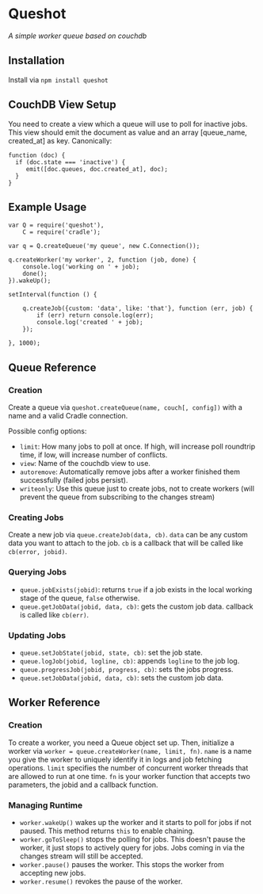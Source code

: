 # Queshot
_A simple worker queue based on couchdb_

## Installation

Install via `npm install queshot`

## CouchDB View Setup

You need to create a view which a queue will use to poll for inactive jobs. This view should emit the document as value and an array [queue_name, created_at] as key. Canonically:

```
function (doc) {
  if (doc.state === 'inactive') {
     emit([doc.queues, doc.created_at], doc);
  }
}
```

## Example Usage

```
var Q = require('queshot'),
	C = require('cradle');

var q = Q.createQueue('my queue', new C.Connection());

q.createWorker('my worker', 2, function (job, done) {
	console.log('working on ' + job);
	done();
}).wakeUp();

setInterval(function () {

	q.createJob({custom: 'data', like: 'that'}, function (err, job) {
		if (err) return console.log(err);
		console.log('created ' + job);
	});

}, 1000);
```

## Queue Reference

### Creation

Create a queue via `queshot.createQueue(name, couch[, config])` with a name and a valid Cradle connection.

Possible config options:

- `limit`: How many jobs to poll at once. If high, will increase poll roundtrip time, if low, will increase number of conflicts.
- `view`: Name of the couchdb view to use.
- `autoremove`: Automatically remove jobs after a worker finished them successfully (failed jobs persist).
- `writeonly`: Use this queue just to create jobs, not to create workers (will prevent the queue from subscribing to the changes stream)

### Creating Jobs

Create a new job via `queue.createJob(data, cb)`. `data` can be any custom data you want to attach to the job. `cb` is a callback that will be called like `cb(error, jobid)`.

### Querying Jobs

- `queue.jobExists(jobid)`: returns `true` if a job exists in the local working stage of the queue, `false` otherwise.
- `queue.getJobData(jobid, data, cb)`: gets the custom job data. callback is called like `cb(err)`.

### Updating Jobs

- `queue.setJobState(jobid, state, cb)`: set the job state.
- `queue.logJob(jobid, logline, cb)`: appends `logline` to the job log.
- `queue.progressJob(jobid, progress, cb)`: sets the jobs progress.
- `queue.setJobData(jobid, data, cb)`: sets the custom job data.

## Worker Reference

### Creation

To create a worker, you need a Queue object set up. Then, initialize a worker via `worker = queue.createWorker(name, limit, fn)`. `name` is a name you give the worker to uniquely identify it in logs and job fetching operations. `limit` specifies the number of concurrent worker threads that are allowed to run at one time. `fn` is your worker function that accepts two parameters, the jobid and a callback function.

### Managing Runtime

- `worker.wakeUp()` wakes up the worker and it starts to poll for jobs if not paused. This method returns `this` to enable chaining.
- `worker.goToSleep()` stops the polling for jobs. This doesn't pause the worker, it just stops to actively query for jobs. Jobs coming in via the changes stream will still be accepted.
- `worker.pause()` pauses the worker. This stops the worker from accepting new jobs.
- `worker.resume()` revokes the pause of the worker.